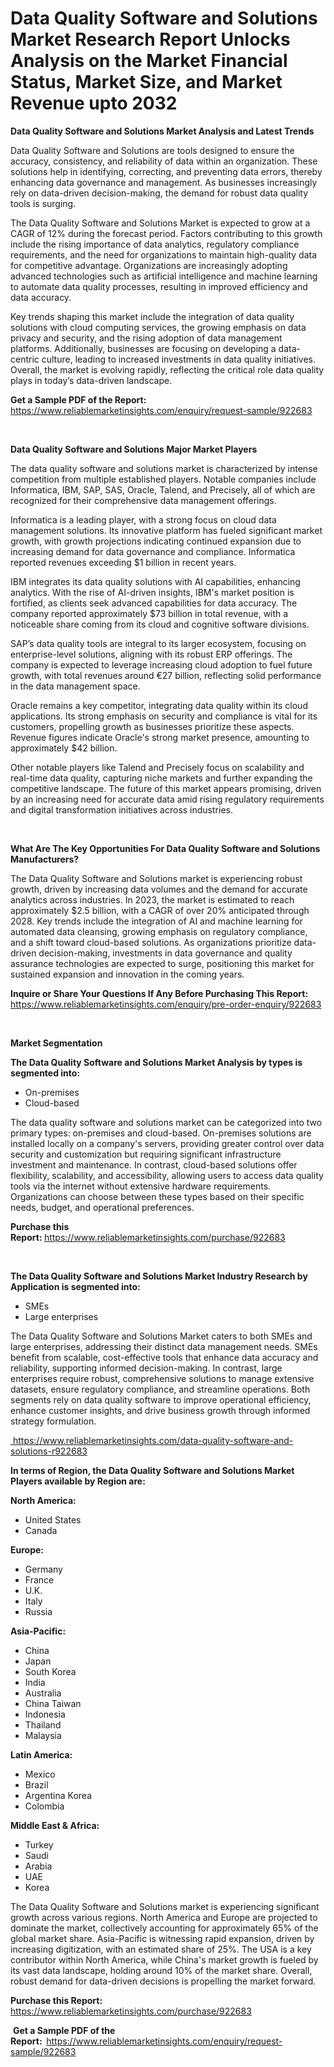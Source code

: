 <p><h1>Data Quality Software and Solutions Market Research Report Unlocks Analysis on the Market Financial Status, Market Size, and Market Revenue upto 2032</h1></p><p><strong>Data Quality Software and Solutions Market Analysis and Latest Trends</strong></p>
<p><p>Data Quality Software and Solutions are tools designed to ensure the accuracy, consistency, and reliability of data within an organization. These solutions help in identifying, correcting, and preventing data errors, thereby enhancing data governance and management. As businesses increasingly rely on data-driven decision-making, the demand for robust data quality tools is surging.</p><p>The Data Quality Software and Solutions Market is expected to grow at a CAGR of 12% during the forecast period. Factors contributing to this growth include the rising importance of data analytics, regulatory compliance requirements, and the need for organizations to maintain high-quality data for competitive advantage. Organizations are increasingly adopting advanced technologies such as artificial intelligence and machine learning to automate data quality processes, resulting in improved efficiency and data accuracy.</p><p>Key trends shaping this market include the integration of data quality solutions with cloud computing services, the growing emphasis on data privacy and security, and the rising adoption of data management platforms. Additionally, businesses are focusing on developing a data-centric culture, leading to increased investments in data quality initiatives. Overall, the market is evolving rapidly, reflecting the critical role data quality plays in today’s data-driven landscape.</p></p>
<p><strong>Get a Sample PDF of the Report:&nbsp;</strong> <a href="https://www.reliablemarketinsights.com/enquiry/request-sample/922683?utm_campaign=3278&utm_medium=2&utm_source=Github&utm_content=ia&utm_term=18042025&utm_id=data-quality-software-and-solutions">https://www.reliablemarketinsights.com/enquiry/request-sample/922683</a></p>
<p>&nbsp;</p>
<p><strong>Data Quality Software and Solutions Major Market Players</strong></p>
<p><p>The data quality software and solutions market is characterized by intense competition from multiple established players. Notable companies include Informatica, IBM, SAP, SAS, Oracle, Talend, and Precisely, all of which are recognized for their comprehensive data management offerings.</p><p>Informatica is a leading player, with a strong focus on cloud data management solutions. Its innovative platform has fueled significant market growth, with growth projections indicating continued expansion due to increasing demand for data governance and compliance. Informatica reported revenues exceeding $1 billion in recent years.</p><p>IBM integrates its data quality solutions with AI capabilities, enhancing analytics. With the rise of AI-driven insights, IBM's market position is fortified, as clients seek advanced capabilities for data accuracy. The company reported approximately $73 billion in total revenue, with a noticeable share coming from its cloud and cognitive software divisions.</p><p>SAP’s data quality tools are integral to its larger ecosystem, focusing on enterprise-level solutions, aligning with its robust ERP offerings. The company is expected to leverage increasing cloud adoption to fuel future growth, with total revenues around €27 billion, reflecting solid performance in the data management space.</p><p>Oracle remains a key competitor, integrating data quality within its cloud applications. Its strong emphasis on security and compliance is vital for its customers, propelling growth as businesses prioritize these aspects. Revenue figures indicate Oracle's strong market presence, amounting to approximately $42 billion.</p><p>Other notable players like Talend and Precisely focus on scalability and real-time data quality, capturing niche markets and further expanding the competitive landscape. The future of this market appears promising, driven by an increasing need for accurate data amid rising regulatory requirements and digital transformation initiatives across industries.</p></p>
<p>&nbsp;</p>
<p><strong>What Are The Key Opportunities For Data Quality Software and Solutions Manufacturers?</strong></p>
<p><p>The Data Quality Software and Solutions market is experiencing robust growth, driven by increasing data volumes and the demand for accurate analytics across industries. In 2023, the market is estimated to reach approximately $2.5 billion, with a CAGR of over 20% anticipated through 2028. Key trends include the integration of AI and machine learning for automated data cleansing, growing emphasis on regulatory compliance, and a shift toward cloud-based solutions. As organizations prioritize data-driven decision-making, investments in data governance and quality assurance technologies are expected to surge, positioning this market for sustained expansion and innovation in the coming years.</p></p>
<p><strong>Inquire or Share Your Questions If Any Before Purchasing This Report:</strong> <a href="https://www.reliablemarketinsights.com/enquiry/pre-order-enquiry/922683?utm_campaign=3278&utm_medium=2&utm_source=Github&utm_content=ia&utm_term=18042025&utm_id=data-quality-software-and-solutions">https://www.reliablemarketinsights.com/enquiry/pre-order-enquiry/922683</a></p>
<p>&nbsp;</p>
<p><strong>Market Segmentation</strong></p>
<p><strong>The Data Quality Software and Solutions Market Analysis by types is segmented into:</strong></p>
<p><ul><li>On-premises</li><li>Cloud-based</li></ul></p>
<p><p>The data quality software and solutions market can be categorized into two primary types: on-premises and cloud-based. On-premises solutions are installed locally on a company's servers, providing greater control over data security and customization but requiring significant infrastructure investment and maintenance. In contrast, cloud-based solutions offer flexibility, scalability, and accessibility, allowing users to access data quality tools via the internet without extensive hardware requirements. Organizations can choose between these types based on their specific needs, budget, and operational preferences.</p></p>
<p><strong>Purchase this Report:&nbsp;</strong><a href="https://www.reliablemarketinsights.com/purchase/922683?utm_campaign=3278&utm_medium=2&utm_source=Github&utm_content=ia&utm_term=18042025&utm_id=data-quality-software-and-solutions">https://www.reliablemarketinsights.com/purchase/922683</a></p>
<p>&nbsp;</p>
<p><strong>The Data Quality Software and Solutions Market Industry Research by Application is segmented into:</strong></p>
<p><ul><li>SMEs</li><li>Large enterprises</li></ul></p>
<p><p>The Data Quality Software and Solutions Market caters to both SMEs and large enterprises, addressing their distinct data management needs. SMEs benefit from scalable, cost-effective tools that enhance data accuracy and reliability, supporting informed decision-making. In contrast, large enterprises require robust, comprehensive solutions to manage extensive datasets, ensure regulatory compliance, and streamline operations. Both segments rely on data quality software to improve operational efficiency, enhance customer insights, and drive business growth through informed strategy formulation.</p></p>
<p><a href="https://www.reliablemarketinsights.com/data-quality-software-and-solutions-r922683?utm_campaign=3278&utm_medium=2&utm_source=Github&utm_content=ia&utm_term=18042025&utm_id=data-quality-software-and-solutions">&nbsp;https://www.reliablemarketinsights.com/data-quality-software-and-solutions-r922683</a></p>
<p><strong>In terms of Region, the Data Quality Software and Solutions Market Players available by Region are:</strong></p>
<p>
    <p> <strong> North America: </strong>
        <ul>
            <li>United States</li>
            <li>Canada</li>
        </ul>
        </p> 
    <p> <strong> Europe: </strong>
        <ul>
            <li>Germany</li>
            <li>France</li>
            <li>U.K.</li>
            <li>Italy</li>
            <li>Russia</li>
        </ul>
        </p> 
    <p> <strong> Asia-Pacific: </strong>
        <ul>
            <li>China</li>
            <li>Japan</li>
            <li>South Korea</li>
            <li>India</li>
            <li>Australia</li>
            <li>China Taiwan</li>
            <li>Indonesia</li>
            <li>Thailand</li>
            <li>Malaysia</li>
        </ul>
        </p> 
    <p> <strong> Latin America: </strong>
        <ul>
            <li>Mexico</li>
            <li>Brazil</li>
            <li>Argentina Korea</li>
            <li>Colombia</li>
        </ul>
        </p> 
    <p> <strong> Middle East & Africa: </strong>
        <ul>
            <li>Turkey</li>
            <li>Saudi</li>
            <li>Arabia</li>
            <li>UAE</li>
            <li>Korea</li>
        </ul>
    </p>
    </p>
<p><p>The Data Quality Software and Solutions market is experiencing significant growth across various regions. North America and Europe are projected to dominate the market, collectively accounting for approximately 65% of the global market share. Asia-Pacific is witnessing rapid expansion, driven by increasing digitization, with an estimated share of 25%. The USA is a key contributor within North America, while China's market growth is fueled by its vast data landscape, holding around 10% of the market share. Overall, robust demand for data-driven decisions is propelling the market forward.</p></p>
<p><strong>Purchase this Report: </strong><a href="https://www.reliablemarketinsights.com/purchase/922683?utm_campaign=3278&utm_medium=2&utm_source=Github&utm_content=ia&utm_term=18042025&utm_id=data-quality-software-and-solutions">https://www.reliablemarketinsights.com/purchase/922683</a></p>
<p>&nbsp;<strong>Get a Sample PDF of the Report:&nbsp;&nbsp;</strong><a href="https://www.reliablemarketinsights.com/enquiry/request-sample/922683?utm_campaign=3278&utm_medium=2&utm_source=Github&utm_content=ia&utm_term=18042025&utm_id=data-quality-software-and-solutions">https://www.reliablemarketinsights.com/enquiry/request-sample/922683</a></p>
<p><strong></strong></p>
<p><p></p><p></p><p></p></p>